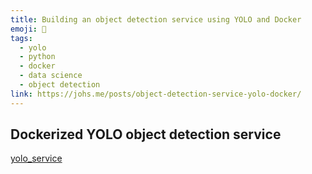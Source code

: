 ```yaml
---
title: Building an object detection service using YOLO and Docker
emoji: 📝
tags:
  - yolo
  - python
  - docker
  - data science
  - object detection
link: https://johs.me/posts/object-detection-service-yolo-docker/
---
```


## Dockerized YOLO object detection service

[yolo_service](https://github.com/johannestang/yolo_service)

